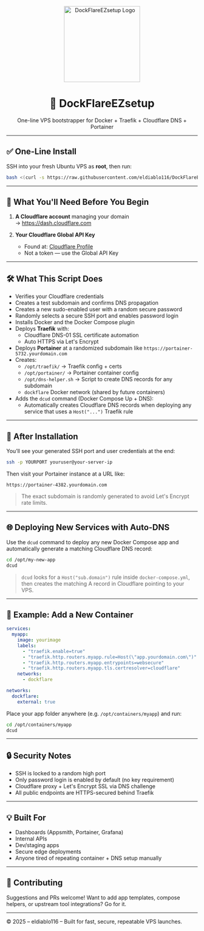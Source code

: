 <p align="center">
  <img src="https://raw.githubusercontent.com/eldiablo116/DockFlareEZ-/main/assets/logo_transparent.png" alt="DockFlareEZsetup Logo" width="200" />
</p>

<h1 align="center">🚀 DockFlareEZsetup</h1>
<p align="center">One-line VPS bootstrapper for Docker + Traefik + Cloudflare DNS + Portainer</p>

---

## ✅ One-Line Install

SSH into your fresh Ubuntu VPS as **root**, then run:

```bash
bash <(curl -s https://raw.githubusercontent.com/eldiablo116/DockFlareEZ-/main/DockFlareEZsetup.sh)
```

---

## 🔧 What You'll Need Before You Begin

1. **A Cloudflare account** managing your domain  
   → <a href="https://dash.cloudflare.com" target="_blank">https://dash.cloudflare.com</a>

2. **Your Cloudflare Global API Key**
   - Found at: <a href="https://dash.cloudflare.com/profile" target="_blank">Cloudflare Profile</a>
   - Not a token — use the Global API Key

---

## 🛠️ What This Script Does

- Verifies your Cloudflare credentials
- Creates a test subdomain and confirms DNS propagation
- Creates a new sudo-enabled user with a random secure password
- Randomly selects a secure SSH port and enables password login
- Installs Docker and the Docker Compose plugin
- Deploys **Traefik** with:
  - Cloudflare DNS-01 SSL certificate automation
  - Auto HTTPS via Let's Encrypt
- Deploys **Portainer** at a randomized subdomain like `https://portainer-5732.yourdomain.com`
- Creates:
  - `/opt/traefik/` → Traefik config + certs
  - `/opt/portainer/` → Portainer container config
  - `/opt/dns-helper.sh` → Script to create DNS records for any subdomain
  - `dockflare` Docker network (shared by future containers)
- Adds the `dcud` command (Docker Compose Up + DNS):
  - Automatically creates Cloudflare DNS records when deploying any service that uses a `Host("...")` Traefik rule

---

## 🔁 After Installation

You’ll see your generated SSH port and user credentials at the end:

```bash
ssh -p YOURPORT youruser@your-server-ip
```

Then visit your Portainer instance at a URL like:

```
https://portainer-4382.yourdomain.com
```

> The exact subdomain is randomly generated to avoid Let's Encrypt rate limits.

---

## 🌐 Deploying New Services with Auto-DNS

Use the `dcud` command to deploy any new Docker Compose app and automatically generate a matching Cloudflare DNS record:

```bash
cd /opt/my-new-app
dcud
```

> `dcud` looks for a `Host("sub.domain")` rule inside `docker-compose.yml`, then creates the matching A record in Cloudflare pointing to your VPS.

---

## 🐳 Example: Add a New Container

```yaml
services:
  myapp:
    image: yourimage
    labels:
      - "traefik.enable=true"
      - "traefik.http.routers.myapp.rule=Host(\"app.yourdomain.com\")"
      - "traefik.http.routers.myapp.entrypoints=websecure"
      - "traefik.http.routers.myapp.tls.certresolver=cloudflare"
    networks:
      - dockflare

networks:
  dockflare:
    external: true
```

Place your app folder anywhere (e.g. `/opt/containers/myapp`) and run:

```bash
cd /opt/containers/myapp
dcud
```

---

## 🔒 Security Notes

- SSH is locked to a random high port
- Only password login is enabled by default (no key requirement)
- Cloudflare proxy + Let's Encrypt SSL via DNS challenge
- All public endpoints are HTTPS-secured behind Traefik

---

## 💡 Built For

- Dashboards (Appsmith, Portainer, Grafana)
- Internal APIs
- Dev/staging apps
- Secure edge deployments
- Anyone tired of repeating container + DNS setup manually

---

## 🤝 Contributing

Suggestions and PRs welcome! Want to add app templates, compose helpers, or upstream tool integrations? Go for it.

---

©️ 2025 – eldiablo116 – Built for fast, secure, repeatable VPS launches.
